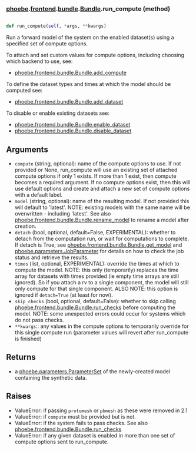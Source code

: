 ### [phoebe](phoebe.md).[frontend](phoebe.frontend.md).[bundle](phoebe.frontend.bundle.md).[Bundle](phoebe.frontend.bundle.Bundle.md).run_compute (method)


```py

def run_compute(self, *args, **kwargs)

```



Run a forward model of the system on the enabled dataset(s) using
a specified set of compute options.

To attach and set custom values for compute options, including choosing
which backend to use, see:
* [phoebe.frontend.bundle.Bundle.add_compute](phoebe.frontend.bundle.Bundle.add_compute.md)

To define the dataset types and times at which the model should be
computed see:
* [phoebe.frontend.bundle.Bundle.add_dataset](phoebe.frontend.bundle.Bundle.add_dataset.md)

To disable or enable existing datasets see:
* [phoebe.frontend.bundle.Bundle.enable_dataset](phoebe.frontend.bundle.Bundle.enable_dataset.md)
* [phoebe.frontend.bundle.Bundle.disable_dataset](phoebe.frontend.bundle.Bundle.disable_dataset.md)

Arguments
------------
* `compute` (string, optional): name of the compute options to use.
    If not provided or None, run_compute will use an existing set of
    attached compute options if only 1 exists.  If more than 1 exist,
    then compute becomes a required argument.  If no compute options
    exist, then this will use default options and create and attach
    a new set of compute options with a default label.
* `model` (string, optional): name of the resulting model.  If not
    provided this will default to 'latest'.  NOTE: existing models
    with the same name will be overwritten - including 'latest'.
    See also [phoebe.frontend.bundle.Bundle.rename_model](phoebe.frontend.bundle.Bundle.rename_model.md) to rename
    a model after creation.
* `detach` (bool, optional, default=False, EXPERIMENTAL):
    whether to detach from the computation run,
    or wait for computations to complete.  If detach is True, see
    [phoebe.frontend.bundle.Bundle.get_model](phoebe.frontend.bundle.Bundle.get_model.md) and
    [phoebe.parameters.JobParameter](phoebe.parameters.JobParameter.md)
    for details on how to check the job status and retrieve the results.
* `times` (list, optional, EXPERIMENTAL): override the times at which to compute the model.
    NOTE: this only (temporarily) replaces the time array for datasets
    with times provided (ie empty time arrays are still ignored).  So if
    you attach a rv to a single component, the model will still only
    compute for that single component.  ALSO NOTE: this option is ignored
    if `detach=True` (at least for now).
* `skip_checks` (bool, optional, default=False): whether to skip calling
    [phoebe.frontend.bundle.Bundle.run_checks](phoebe.frontend.bundle.Bundle.run_checks.md) before computing the model.
    NOTE: some unexpected errors could occur for systems which do not
    pass checks.
* `**kwargs`:: any values in the compute options to temporarily
    override for this single compute run (parameter values will revert
    after run_compute is finished)

Returns
----------
* a [phoebe.parameters.ParameterSet](phoebe.parameters.ParameterSet.md) of the newly-created model
    containing the synthetic data.

Raises
--------
* ValueError: if passing `protomesh` or `pbmesh` as these were removed in 2.1
* ValueError: if `compute` must be provided but is not.
* ValueError: if the system fails to pass checks.  See also
    [phoebe.frontend.bundle.Bundle.run_checks](phoebe.frontend.bundle.Bundle.run_checks.md)
* ValueError: if any given dataset is enabled in more than one set of
    compute options sent to run_compute.

